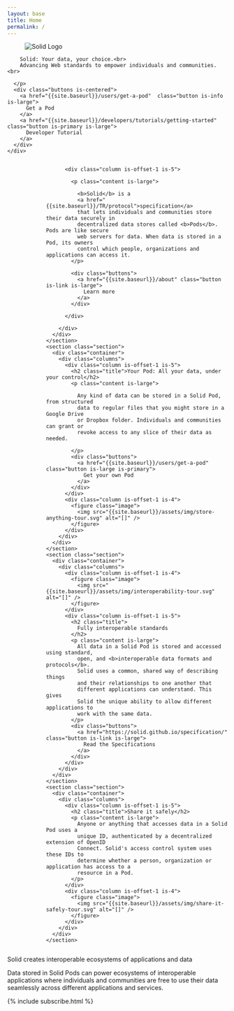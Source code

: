 ```yaml
---
layout: base
title: Home
permalink: /
---
```


<section id="home-hero" class="hero is-dark is-medium">
  <div class="hero-body">
    <div class="container">
      <figure class="image">
        <img
          src="{{site.baseurl}}/assets/img/solid-emblem.svg"
          alt="Solid Logo"
        />
      </figure>
      <p class="subtitle has-text-centered is-size-4 is-size-3-tablet is-size-2-desktop">

        Solid: Your data, your choice.<br>
        Advancing Web standards to empower individuals and communities.<br>
        
      </p>
      <div class="buttons is-centered">
        <a href="{{site.baseurl}}/users/get-a-pod"  class="button is-info  is-large"> 
          Get a Pod
        </a>
        <a href="{{site.baseurl}}/developers/tutorials/getting-started" class="button is-primary is-large">
          Developer Tutorial
        </a>
      </div>
    </div>
  </div>
</section>

<div id="landing-content">

  <div id="tour">
    <section class="section">
      <div class="container">
        <div class="columns">
          <div class="column is-offset-1 is-4">
            <figure class="image">
              <img src="{{site.baseurl}}/assets/img/solid-pod-tour.svg" alt="[]" />
            </figure>
          </div>

          <div class="column is-offset-1 is-5">
            
            <p class="content is-large">

              <b>Solid</b> is a 
              <a href="{{site.baseurl}}/TR/protocol">specification</a> 
              that lets individuals and communities store their data securely in 
              decentralized data stores called <b>Pods</b>. Pods are like secure 
              web servers for data. When data is stored in a Pod, its owners 
              control which people, organizations and applications can access it.
            </p>
            
            <div class="buttons">              
              <a href="{{site.baseurl}}/about" class="button is-link is-large">
                Learn more
              </a>              
            </div>
            
          </div>

        </div>
      </div>
    </section>
    <section class="section">
      <div class="container">
        <div class="columns">
          <div class="column is-offset-1 is-5">
            <h2 class="title">Your Pod: All your data, under your control</h2>
            <p class="content is-large">
              
              Any kind of data can be stored in a Solid Pod, from structured
              data to regular files that you might store in a Google Drive
              or Dropbox folder. Individuals and communities can grant or 
              revoke access to any slice of their data as needed.
              
            </p>
            <div class="buttons">
              <a href="{{site.baseurl}}/users/get-a-pod" class="button is-large is-primary">
                Get your own Pod
              </a>              
            </div>
          </div>
          <div class="column is-offset-1 is-4">
            <figure class="image">
              <img src="{{site.baseurl}}/assets/img/store-anything-tour.svg" alt="[]" />
            </figure>
          </div>
        </div>
      </div>
    </section>
    <section class="section">
      <div class="container">
        <div class="columns">
          <div class="column is-offset-1 is-4">
            <figure class="image">
              <img src="{{site.baseurl}}/assets/img/interoperability-tour.svg" alt="[]" />
            </figure>
          </div>
          <div class="column is-offset-1 is-5">
            <h2 class="title">
              Fully interoperable standards
            </h2>
            <p class="content is-large">
              All data in a Solid Pod is stored and accessed using standard, 
              open, and <b>interoperable data formats and protocols</b>. 
              Solid uses a common, shared way of describing things
              and their relationships to one another that
              different applications can understand. This gives
              Solid the unique ability to allow different applications to
              work with the same data.              
            </p>
            <div class="buttons">
              <a href="https://solid.github.io/specification/" class="button is-link is-large">
                Read the Specifications
              </a>             
            </div>
          </div>
        </div>
      </div>
    </section>
    <section class="section">
      <div class="container">
        <div class="columns">
          <div class="column is-offset-1 is-5">
            <h2 class="title">Share it safely</h2>
            <p class="content is-large">
              Anyone or anything that accesses data in a Solid Pod uses a 
              unique ID, authenticated by a decentralized extension of OpenID 
              Connect. Solid's access control system uses these IDs to 
              determine whether a person, organization or application has access to a 
              resource in a Pod.
            </p>
          </div>
          <div class="column is-offset-1 is-4">
            <figure class="image">
              <img src="{{site.baseurl}}/assets/img/share-it-safely-tour.svg" alt="[]" />
            </figure>
          </div>
        </div>
      </div>
    </section>
  </div>
  
  <section id="ecosystem" class="hero is-dark is-medium">
    <div class="hero-body">
      <div class="container has-text-centered">
        <p class="title is-3">Solid creates interoperable ecosystems of
        applications and data</p>
        <p class="subtitle is-4">
        Data stored in Solid Pods can power ecosystems of
        interoperable applications where individuals and communities are free to use their data 
        seamlessly across different applications and services.</p>
      </div>
    </div>
  </section>
  
  <div class="columns">
    <div class="column is-half-desktop is-offset-one-quarter-desktop">
      {% include subscribe.html %}
    </div>
  </div>

</div>
